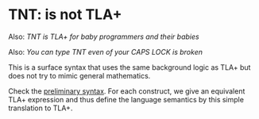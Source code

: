 # TNT: is not TLA+

Also: *TNT is TLA+ for baby programmers and their babies*

Also: *You can type TNT even of your CAPS LOCK is broken*

This is a surface syntax that uses the same background logic as TLA+
but does not try to mimic general mathematics.

Check the [preliminary syntax](./doc/lang.md). For each construct, we give
an equivalent TLA+ expression and thus define the language semantics by
this simple translation to TLA+.

